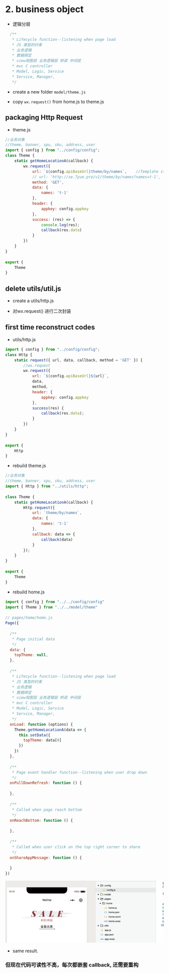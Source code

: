 # 2. business object

- 逻辑分层

```js
  /**
   * Lifecycle function--listening when page load
   * JS 类型的约束
   * 业务逻辑
   * 数据绑定
   * view视图层 业务逻辑层 桥梁 中间层
   * mvc C controller
   * Model, Logic, Service
   * Service, Manager,  
   */
```

- create a new folder `model/theme.js`

- copy `wx.request()` from home.js to theme.js


## packaging Http Request

- theme.js

```js
//业务对象
//theme, banner, spu, sku, address, user
import { config } from "../config/config";
class Theme {
    static getHomeLocationA(callback) {
        wx.request({
            url: `${config.apiBaseUrl}theme/by/names`,    //Template string
            // url: 'http://se.7yue.pro/v1/theme/by/names?names=t-1',
            method: 'GET',
            data: {
                names: 't-1'
            },
            header: {
                appkey: config.appkey
            },
            success: (res) => {
                console.log(res);
                callback(res.data)
            }
        })
    }
}

export {
    Theme
}
```

## delete utils/util.js

- create a utils/http.js

- 对wx.request() 进行二次封装

## first time reconstruct codes

- utils/http.js

```js
import { config } from "../config/config";
class Http {
    static request({ url, data, callback, method = 'GET' }) {
        //wx.request
        wx.request({
            url: `${config.apiBaseUrl}${url}`,
            data,
            method,
            header: {
                appkey: config.appkey
            },
            success(res) {
                callback(res.data);
            }
        })
    }
}

export {
    Http
}
```

- rebuild theme.js

```js
//业务对象
//theme, banner, spu, sku, address, user
import { Http } from "../utils/http";

class Theme {
    static getHomeLocationA(callback) {
        Http.request({
            url: `theme/by/names`,
            data: {
                names: 't-1'
            },
            callback: data => {
                callback(data)
            }
        });
    }
}

export {
    Theme
}
```

- rebuild home.js

```js
import { config } from "../../config/config"
import { Theme } from "../../model/theme"

// pages/home/home.js
Page({

  /**
   * Page initial data
   */
  data: {
    topTheme: null,
  },

  /**
   * Lifecycle function--listening when page load
   * JS 类型的约束
   * 业务逻辑
   * 数据绑定
   * view视图层 业务逻辑层 桥梁 中间层
   * mvc C controller
   * Model, Logic, Service
   * Service, Manager,  
   */
  onLoad: function (options) {
    Theme.getHomeLocationA(data => {
      this.setData({
        topTheme: data[0]
      })
    })
  },

  /**
   * Page event handler function--listening when user drop down
   */
  onPullDownRefresh: function () {

  },

  /**
   * Called when page reach bottom
   */
  onReachBottom: function () {

  },

  /**
   * Called when user click on the top right corner to share
   */
  onShareAppMessage: function () {

  }
})
```
![](img/2020-03-25-13-10-17.png)
- same result.


### 但现在代码可读性不高，每次都嵌套 callback, 还需要重构

